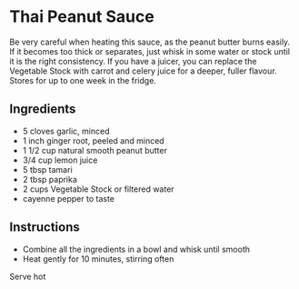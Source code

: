 # Thai Peanut Sauce

Be very careful when heating this sauce, as the peanut butter burns easily. If it becomes too thick or separates, just whisk in some water or stock until it is the right consistency. If you have a juicer, you can replace the Vegetable Stock with carrot and celery juice for a deeper, fuller flavour. Stores for up to one week in the fridge.

## Ingredients

* 5 cloves garlic, minced
* 1 inch ginger root, peeled and minced
* 1 1/2 cup natural smooth peanut butter
* 3/4 cup lemon juice
* 5 tbsp tamari
* 2 tbsp paprika
* 2 cups Vegetable Stock or filtered water
* cayenne pepper to taste

## Instructions

* Combine all the ingredients in a bowl and whisk until smooth
* Heat gently for 10 minutes, stirring often

Serve hot
